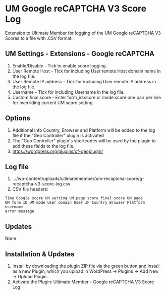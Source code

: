 # UM Google reCAPTCHA V3 Score Log
Extension to Ultimate Member for logging of the UM Google reCAPTCHA V3 Scores to a file with .CSV format.

## UM Settings - Extensions - Google reCAPTCHA
1. Enable/Disable - Tick to enable score logging.
2. User Remote Host - Tick for including User remote Host domain name in the log file.
3. User Remote IP address - Tick for including User remote IP address in the log file.
4. Username - Tick for including Username in the log file.
5. Custom final score - Enter form_id:score or mode:score one pair per line for overriding current UM score setting.

## Options
1. Additional info Country, Browser and Platform will be added to the log file if the "Geo Controller" plugin is activated
2. The "Geo Controller" plugin's shortcodes will be used by the plugin to add these fields to the log file.
3. https://wordpress.org/plugins/cf-geoplugin/

## Log file
1. .../wp-content/uploads/ultimatemember/um-recaptcha-score/g-recaptcha-v3-score-log.csv
2. CSV file headers:

<code>Time  Google score  UM setting  UM page score  final score  UM page  UM form ID  UM mode  User domain  User IP  Country  Browser  Platform  username  error message</code>

## Updates
None

## Installation & Updates
1. Install by downloading the plugin ZIP file via the green button and install as a new Plugin, which you upload in WordPress -> Plugins -> Add New -> Upload Plugin.
2. Activate the Plugin: Ultimate Member - Google reCAPTCHA V3 Score Log
